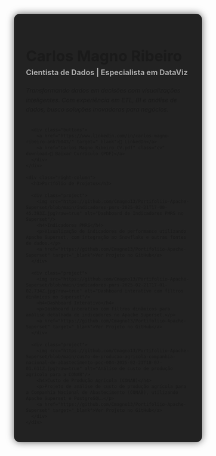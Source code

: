 <html lang="pt-BR">
<head>
  <meta charset="UTF-8" />
  <meta name="viewport" content="width=device-width, initial-scale=1.0" />
  <title>Carlos Magno Ribeiro | Cientista de Dados</title>
  <style>
    /* 1. DEFINIÇÃO DE VARIÁVEIS GLOBAIS
      Centraliza cores, fontes e espaçamentos para fácil manutenção.
    */
    :root {
      --color-primary: #0077b5;
      --color-primary-hover: #005582;
      --color-success: #28a745;
      --color-success-hover: #1e7e34;
      --color-background-start: #1c1c1c;
      --color-background-end: #333;
      --color-surface: #222;
      --color-text: #f0f0f0;
      --color-text-muted: #aaa;
      --font-family-base: 'Segoe UI', Tahoma, Geneva, Verdana, sans-serif;
      --border-radius-small: 8px;
      --border-radius-large: 15px;
      --shadow-color: rgba(0, 0, 0, 0.6);
    }

    /* 2. ESTILOS BASE E LAYOUT
      Usa padding no body e unidades 'rem' para um layout mais escalável.
    */
    body {
      font-family: var(--font-family-base);
      background: linear-gradient(to right, var(--color-background-start), var(--color-background-end));
      color: var(--color-text);
      margin: 0;
      padding: 2rem; /* Adiciona espaçamento nas bordas da tela */
      min-height: 100vh;
      text-align: center;
      box-sizing: border-box; /* Garante que o padding não cause overflow */
    }

    .container {
      display: flex;
      flex-wrap: wrap; /* Permite que as colunas quebrem em telas menores */
      justify-content: center; /* Centraliza as colunas */
      gap: 2rem; /* Espaço entre as colunas usando 'rem' */
      width: 100%;
      max-width: 1600px; /* Limite máximo para telas ultra-largas */
      margin: 0 auto; /* Centraliza o container */
    }

    .left-column, .right-column {
      background-color: var(--color-surface);
      padding: 2rem;
      border-radius: var(--border-radius-large);
      box-shadow: 0 0 20px var(--shadow-color);
      box-sizing: border-box;
      flex: 1; /* Permite que as colunas cresçam de forma flexível */
      min-width: 300px; /* Largura mínima antes de quebrar a linha */
      text-align: left; /* Alinha o texto à esquerda dentro das colunas */
    }

    /* 3. TIPOGRAFIA FLUÍDA
      Usa clamp() para que as fontes se ajustem ao tamanho da tela.
      clamp(MIN, IDEAL, MAX)
    */
    h1 {
      font-size: clamp(2rem, 5vw, 2.5rem); /* 32px -> 40px */
      margin-bottom: 0.5rem;
    }

    h2 {
      font-size: clamp(1.1rem, 2.5vw, 1.25rem); /* 18px -> 20px */
      color: var(--color-text-muted);
      margin-top: 0;
      margin-bottom: 1.5rem;
    }

    h3 {
       font-size: clamp(1.5rem, 4vw, 2rem);
       margin-bottom: 1.5rem;
       text-align: center;
    }

    h4 {
        font-size: clamp(1rem, 3vw, 1.15rem);
    }

    p {
      font-style: italic;
      font-size: clamp(0.9rem, 2vw, 1rem); /* 14.4px -> 16px */
      line-height: 1.6; /* Melhora a legibilidade */
      margin-bottom: 2rem;
    }
    
    .right-column p {
        font-style: normal;
    }

    /* 4. COMPONENTES: BOTÕES E PROJETOS
    */
    .buttons {
      display: flex;
      flex-direction: column;
      gap: 1rem;
    }

    .buttons a {
      text-decoration: none;
      color: white;
      background-color: var(--color-primary);
      padding: 0.8rem 1rem;
      border-radius: var(--border-radius-small);
      font-weight: bold;
      transition: background-color 0.3s ease, transform 0.2s ease;
      text-align: center;
    }

    .buttons a:hover {
      background-color: var(--color-primary-hover);
      transform: translateY(-2px); /* Efeito de elevação sutil */
    }

    .buttons .cv {
      background-color: var(--color-success) !important;
    }

    .buttons .cv:hover {
      background-color: var(--color-success-hover) !important;
    }

    .project {
      margin-top: 2.5rem;
      background-color: #333;
      padding: 1.5rem;
      border-radius: var(--border-radius-large);
      transition: box-shadow 0.3s ease;
    }
    
    .project:hover {
        box-shadow: 0 0 15px rgba(0, 119, 181, 0.4);
    }

    .project img {
      max-width: 100%;
      height: auto;
      border-radius: var(--border-radius-small);
      margin-bottom: 1rem;
    }

    .project a {
      color: var(--color-primary);
      text-decoration: none;
      font-weight: bold;
    }

    .project a:hover {
      text-decoration: underline;
      color: var(--color-primary-hover);
    }
    
    /* 5. MEDIA QUERY PARA TELAS MENORES (MOBILE)
      Simplificado, pois o flex-wrap já cuida da quebra de linha.
    */
    @media (max-width: 768px) {
      body {
        padding: 1rem; /* Menos padding em telas pequenas */
        text-align: left; /* Ajusta o alinhamento geral */
      }
      
      .container {
        flex-direction: column;
        align-items: center;
      }

      .left-column, .right-column {
         width: 100%; /* Colunas ocupam toda a largura */
         min-width: unset; /* Remove a largura mínima */
      }
      
      h1, h2, h3 {
        text-align: center;
      }
    }
  </style>
</head>
<body>
  <div class="container">
    <div class="left-column">
      <h1>Carlos Magno Ribeiro</h1>
      <h2>Cientista de Dados | Especialista em DataViz</h2>
      <p>Transformando dados em decisões com visualizações inteligentes. Com experiência em ETL, BI e análise de dados, busco soluções inovadoras para negócios.</p>

      <div class="buttons">
        <a href="https://www.linkedin.com/in/carlos-magno-ribeiro-a6b7b043/" target="_blank">🔗 LinkedIn</a>
        <a href="Carlos_Magno_Ribeiro_CV.pdf" class="cv" download>📄 Baixar Currículo (PDF)</a>
      </div>
    </div>

    <div class="right-column">
      <h3>Portfólio de Projetos</h3>

      <div class="project">
        <img src="https://github.com/Cmagno13/Portifoliio-Apache-Superset/blob/main/indicadores-pmrs-2025-02-21T17-00-45.393Z.jpg?raw=true" alt="Dashboard de Indicadores PMRS no Superset"/>
        <h4>Indicadores PMRS</h4>
        <p>Visualização de indicadores de performance utilizando Apache Superset, com integração ao Snowflake e outras fontes de dados.</p>
        <a href="https://github.com/Cmagno13/Portifoliio-Apache-Superset" target="_blank">Ver Projeto no GitHub</a>
      </div>

      <div class="project">
        <img src="https://github.com/Cmagno13/Portifoliio-Apache-Superset/blob/main/indicadores-pmrs-2025-02-21T17-01-02.734Z.jpg?raw=true" alt="Dashboard interativo com filtros dinâmicos no Superset"/>
        <h4>Dashboard Interativo</h4>
        <p>Dashboard interativo com filtros dinâmicos para análise detalhada de indicadores no Apache Superset.</p>
        <a href="https://github.com/Cmagno13/Portifoliio-Apache-Superset" target="_blank">Ver Projeto no GitHub</a>
      </div>

      <div class="project">
        <img src="https://github.com/Cmagno13/Portifoliio-Apache-Superset/blob/main/custo-de-producao-agricola-companhia-nacional-de-abastecimento-poc-004-2025-02-21T18-07-01.611Z.jpg?raw=true" alt="Análise de custo de produção agrícola para a CONAB"/>
        <h4>Custo de Produção Agrícola (CONAB)</h4>
        <p>Projeto de análise de custo de produção agrícola para a Companhia Nacional de Abastecimento (CONAB), utilizando Apache Superset e PostgreSQL.</p>
        <a href="https://github.com/Cmagno13/Portifoliio-Apache-Superset" target="_blank">Ver Projeto no GitHub</a>
      </div>
    </div>
  </div>
</body>
</html>
